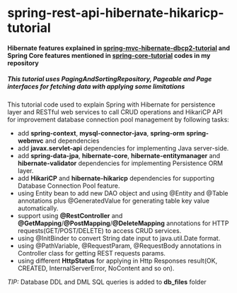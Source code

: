 # spring-rest-api-hibernate-hikaricp-tutorial

#### Hibernate features explained in [spring-mvc-hibernate-dbcp2-tutorial](https://github.com/seefa/spring-mvc-hibernate-dbcp2-tutorial) and Spring Core features mentioned in [spring-core-tutorial](https://github.com/seefa/spring-core-tutorial) codes in my repository

##### This tutorial uses _PagingAndSortingRepository_, _Pageable_ and _Page_ interfaces for fetching data with applying some limitations   

This tutorial code used to explain Spring with Hibernate for persistence layer and RESTful web services to call CRUD operations and HikariCP API for improvement database connection pool management by following tasks:

* add **spring-context**, **mysql-connector-java**, **spring-orm** **spring-webmvc** and dependencies
* add **javax.servlet-api** dependencies for implementing Java server-side.
* add **spring-data-jpa**, **hibernate-core**, **hibernate-entitymanager** and **hibernate-validator** dependencies for implementing Persistence ORM layer.
* add **HikariCP** and **hibernate-hikaricp** dependencies for supporting Database Connection Pool feature.
* using Entity bean to add new DAO object and using @Entity and @Table annotations plus @GeneratedValue for generating table key value automatically.
* support using **@RestController** and __@GetMapping__/__@PostMapping__/__@DeleteMapping__ annotations for HTTP requests(GET/POST/DELETE) to access CRUD services.
* using @InitBinder to convert String date input to java.util.Date format.
* using @PathVariable, @RequestParam, @RequestBody annotations in Controller class for getting REST requests params.
* using different **HttpStatus** for applying in Http Responses result(OK, CREATED, InternalServerError, NoContent and so on).

_TIP:_ Database DDL and DML SQL queries is added to **db_files** folder
